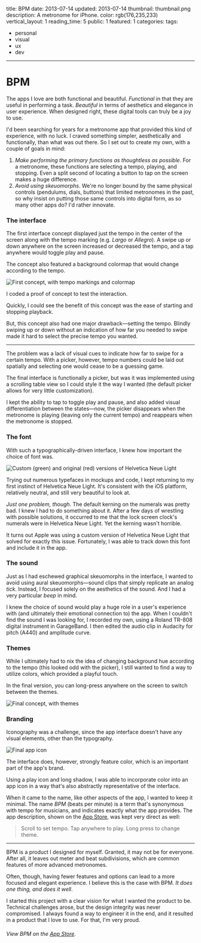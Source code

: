 title: BPM
date: 2013-07-14
updated: 2013-07-14
thumbnail: thumbnail.png
description: A metronome for iPhone.
color: rgb(176,235,233)
vertical_layout: 1
reading_time: 5
public: 1
featured: 1
categories:
tags:
- personal
- visual
- ux
- dev
---

# BPM

<span class="lead-in">The apps I love</span> are both functional and beautiful. *Functional* in that they are useful in performing a task. *Beautiful* in terms of aesthetics and elegance in user experience. When designed right, these digital tools can truly be a joy to use.

I'd been searching for years for a metronome app that provided this kind of experience, with no luck. I craved something simpler, aesthetically and functionally, than what was out there. So I set out to create my own, with a couple of goals in mind:

1. *Make performing the primary functions as thoughtless as possible*. For a metronome, these functions are selecting a tempo, playing, and stopping. Even a split second of locating a button to tap on the screen makes a huge difference.
2. *Avoid using skeuomorphs*. We're no longer bound by the same physical controls (pendulums, dials, buttons) that limited metronomes in the past, so why insist on putting those same controls into digital form, as so many other apps do? I'd rather innovate.

### The interface

The first interface concept displayed just the tempo in the center of the screen along with the tempo marking (e.g. *Largo* or *Allegro*). A swipe up or down anywhere on the screen increased or decreased the tempo, and a tap anywhere would toggle play and pause.

The concept also featured a background colormap that would change according to the tempo.

<img class="default" src="v1.png" alt="First concept, with tempo markings and colormap">

I coded a proof of concept to test the interaction.

Quickly, I could see the benefit of this concept was the ease of starting and stopping playback.

But, this concept also had one major drawback—setting the tempo. Blindly swiping up or down without an indication of how far you needed to swipe made it hard to select the precise tempo you wanted.

---

<span class="lead-in">The problem</span> was a lack of visual cues to indicate how far to swipe for a certain tempo. With a picker, however, tempo numbers could be laid out spatially and selecting one would cease to be a guessing game.

The final interface is functionally a picker, but was it was implemented using a scrolling table view so I could style it the way I wanted (the default picker allows for very little customization).

I kept the ability to tap to toggle play and pause, and also added visual differentiation between the states—now, the picker disappears when the metronome is playing (leaving only the current tempo) and reappears when the metronome is stopped.

### The font

With such a typographically-driven interface, I knew how important the choice of font was.

<img class="left" src="kerning.png" alt="Custom (green) and original (red) versions of Helvetica Neue Light">

Trying out numerous typefaces in mockups and code, I kept returning to my first instinct of Helvetica Neue Light. It's consistent with the iOS platform, relatively neutral, and still very beautiful to look at.

*Just one problem, though*. The default kerning on the numerals was pretty bad. I knew I had to do something about it. After a few days of wrestling with possible solutions, it occurred to me that the lock screen clock's numerals were in Helvetica Neue Light. Yet the kerning wasn't horrible.

It turns out Apple was using a custom version of Helvetica Neue Light that solved for exactly this issue. Fortunately, I was able to track down this font and include it in the app.

### The sound

Just as I had eschewed graphical skeuomorphs in the interface, I wanted to avoid using aural skeuomorphs—sound clips that simply replicate an analog *tick*. Instead, I focused solely on the aesthetics of the sound. And I had a very particular *beep* in mind.

I knew the choice of sound would play a huge role in a user's experience with (and ultimately their emotional connection to) the app. When I couldn't find the sound I was looking for, I recorded my own, using a Roland <span class="sc">TR-808</span> digital instrument in GarageBand. I then edited the audio clip in Audacity for pitch (A440) and amplitude curve.

### Themes

While I ultimately had to nix the idea of changing background hue according to the tempo (this looked odd with the picker), I still wanted to find a way to utilize colors, which provided a playful touch.

In the final version, you can long-press anywhere on the screen to switch between the themes.

<img class="wide" src="themes.png" alt="Final concept, with themes">

### Branding

Iconography was a challenge, since the app interface doesn't have any visual elements, other than the typography.

<img class="left" src="app-icon.png" alt="Final app icon">

The interface does, however, strongly feature color, which is an important part of the app's brand.

Using a play icon and long shadow, I was able to incorporate color into an app icon in a way that's also abstractly representative of the interface.

When it came to the name, like other aspects of the app, I wanted to keep it minimal. The name *BPM* (beats per minute) is a term that's synonymous with tempo for musicians, and indicates exactly what the app provides. The app description, shown on the [App Store](https://itunes.apple.com/us/app/bpm-metronome/id668502976), was kept very direct as well:

> Scroll to set tempo. Tap anywhere to play. Long press to change theme.

---
<span class="lead-in">BPM</span> is a product I designed for myself. Granted, it may not be for every&shy;one. After all, it leaves out meter and beat subdivisions, which are common features of more advanced metronomes.

Often, though, having fewer features and options can lead to a more focused and elegant experience. I believe this is the case with BPM. *It does one thing, and does it well*.

I started this project with a clear vision for what I wanted the product to be. Technical challenges arose, but the design integrity was never compromised. I always found a way to engineer it in the end, and it resulted in a product that I love to use. For that, I'm very proud.

###### View BPM on the [App Store](https://itunes.apple.com/us/app/bpm-metronome/id668502976).
